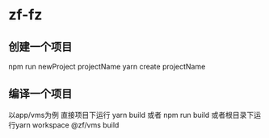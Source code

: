 # zf-fz
## 创建一个项目
npm run newProject projectName
yarn create projectName
## 编译一个项目
以app/vms为例 直接项目下运行 yarn build 或者 npm run build 或者根目录下运行yarn workspace @zf/vms build
